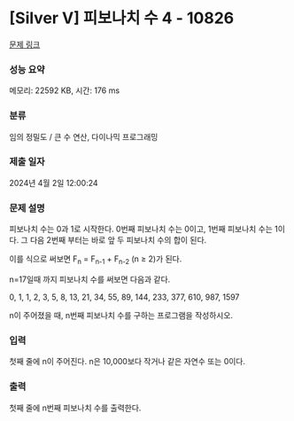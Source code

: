 # [Silver V] 피보나치 수 4 - 10826 

[문제 링크](https://www.acmicpc.net/problem/10826) 

### 성능 요약

메모리: 22592 KB, 시간: 176 ms

### 분류

임의 정밀도 / 큰 수 연산, 다이나믹 프로그래밍

### 제출 일자

2024년 4월 2일 12:00:24

### 문제 설명

<p>피보나치 수는 0과 1로 시작한다. 0번째 피보나치 수는 0이고, 1번째 피보나치 수는 1이다. 그 다음 2번째 부터는 바로 앞 두 피보나치 수의 합이 된다.</p>

<p>이를 식으로 써보면 F<sub>n</sub> = F<sub>n-1</sub> + F<sub>n-2</sub> (n ≥ 2)가 된다.</p>

<p>n=17일때 까지 피보나치 수를 써보면 다음과 같다.</p>

<p>0, 1, 1, 2, 3, 5, 8, 13, 21, 34, 55, 89, 144, 233, 377, 610, 987, 1597</p>

<p>n이 주어졌을 때, n번째 피보나치 수를 구하는 프로그램을 작성하시오.</p>

### 입력 

 <p>첫째 줄에 n이 주어진다. n은 10,000보다 작거나 같은 자연수 또는 0이다.</p>

### 출력 

 <p>첫째 줄에 n번째 피보나치 수를 출력한다.</p>

